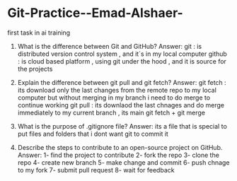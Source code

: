 # Git-Practice--Emad-Alshaer-
first task in ai training

1. What is the difference between Git and GitHub?
  Answer:
      git : is distributed version control system , and it`s in my local computer
      github : is cloud based platform , using git under the hood , and it is source for the projects

2. Explain the difference between git pull and git fetch?
   Answer:
      git fetch : its download only the last changes from the remote repo to my local computer but without merging in my branch i need to do merge to continue working
      git pull : its downlaod the last chnages and do merge immediately to my current branch , its main git fetch + git merge

3. What is the purpose of .gitignore file?
   Answer:
      its a file that is special to put files and folders that i dont want git to commit it

4. Describe the steps to contribute to an open-source project on GitHub.
   Answer:
      1- find the project to contribute
      2- fork the repo
      3- clone the repo
      4- create new branch
      5- make change and commit
      6- push chnage to my fork
      7- submit pull request
      8- wait for feedback  
